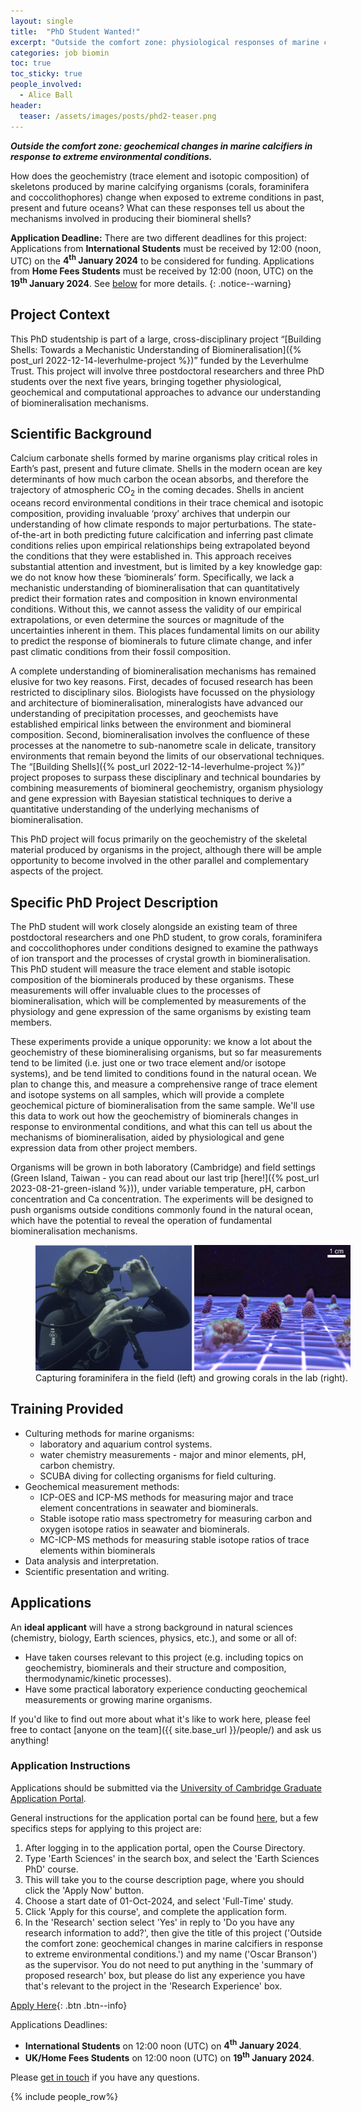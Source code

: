 ```yaml
---
layout: single
title:  "PhD Student Wanted!"
excerpt: "Outside the comfort zone: physiological responses of marine calcifiers to extreme environmental conditions."
categories: job biomin
toc: true
toc_sticky: true
people_involved:
  - Alice Ball
header:
  teaser: /assets/images/posts/phd2-teaser.png
---
```


_**Outside the comfort zone: geochemical changes in marine calcifiers in response to extreme environmental conditions.**_

How does the geochemistry (trace element and isotopic composition) of skeletons produced by marine calcifying organisms (corals, foraminifera and coccolithophores) change when exposed to extreme conditions in past, present and future oceans? What can these responses tell us about the mechanisms involved in producing their biomineral shells?

**Application Deadline:** There are two different deadlines for this project: Applications from **International Students** must be received by 12:00 (noon, UTC) on the **4<sup>th</sup> January 2024** to be considered for funding. Applications from **Home Fees Students** must be received by 12:00 (noon, UTC) on the **19<sup>th</sup> January 2024**. See [below](#applications) for more details.
{: .notice--warning}

## Project Context

This PhD studentship is part of a large, cross-disciplinary project “[Building Shells: Towards a Mechanistic Understanding of Biomineralisation]({% post_url 2022-12-14-leverhulme-project %})” funded by the Leverhulme Trust.
This project will involve three postdoctoral researchers and three PhD students over the next five years, bringing together physiological, geochemical and computational approaches to advance our understanding of biomineralisation mechanisms.

## Scientific Background

Calcium carbonate shells formed by marine organisms play critical roles in Earth’s past, present and future climate.
Shells in the modern ocean are key determinants of how much carbon the ocean absorbs, and therefore the trajectory of atmospheric CO<sub>2</sub> in the coming decades.
Shells in ancient oceans record environmental conditions in their trace chemical and isotopic composition, providing invaluable ‘proxy’ archives that underpin our understanding of how climate responds to major perturbations.
The state-of-the-art in both predicting future calcification and inferring past climate conditions relies upon empirical relationships being extrapolated beyond the conditions that they were established in.
This approach receives substantial attention and investment, but is limited by a key knowledge gap: we do not know how these ‘biominerals’ form.
Specifically, we lack a mechanistic understanding of biomineralisation that can quantitatively predict their formation rates and composition in known environmental conditions.
Without this, we cannot assess the validity of our empirical extrapolations, or even determine the sources or magnitude of the uncertainties inherent in them.
This places fundamental limits on our ability to predict the response of biominerals to future climate change, and infer past climatic conditions from their fossil composition.

A complete understanding of biomineralisation mechanisms has remained elusive for two key reasons.
First, decades of focused research has been restricted to disciplinary silos.
Biologists have focussed on the physiology and architecture of biomineralisation, mineralogists have advanced our understanding of precipitation processes, and geochemists have established empirical links between the environment and biomineral composition.
Second, biomineralisation involves the confluence of these processes at the nanometre to sub-nanometre scale in delicate, transitory environments that remain beyond the limits of our observational techniques.
The “[Building Shells]({% post_url 2022-12-14-leverhulme-project %})” project proposes to surpass these disciplinary and technical boundaries by combining measurements of biomineral geochemistry, organism physiology and gene expression with Bayesian statistical techniques to derive a quantitative understanding of the underlying mechanisms of biomineralisation.

This PhD project will focus primarily on the geochemistry of the skeletal material produced by organisms in the project, although there will be ample opportunity to become involved in the other parallel and complementary aspects of the project.

## Specific PhD Project Description

The PhD student will work closely alongside an existing team of three postdoctoral researchers and one PhD student, to grow corals, foraminifera and coccolithophores under conditions designed to examine the pathways of ion transport and the processes of crystal growth in biomineralisation. This PhD student will measure the trace element and stable isotopic composition of the biominerals produced by these organisms. These measurements will offer invaluable clues to the processes of biomineralisation, which will be complemented by measurements of the physiology and gene expression of the same organisms by existing team members.

These experiments provide a unique opporunity: we know a lot about the geochemistry of these biomineralising organisms, but so far measurements tend to be limited (i.e. just one or two trace element and/or isotope systems), and be tend limited to conditions found in the natural ocean. We plan to change this, and measure a comprehensive range of trace element and isotope systems on all samples, which will provide a complete geochemical picture of biomineralisation from the same sample. We'll use this data to work out how the geochemistry of biominerals changes in response to environmental conditions, and what this can tell us about the mechanisms of biomineralisation, aided by physiological and gene expression data from other project members.

Organisms will be grown in both laboratory (Cambridge) and field settings (Green Island, Taiwan - you can read about our last trip [here!]({% post_url 2023-08-21-green-island %})), under variable temperature, pH, carbon concentration and Ca concentration.
The experiments will be designed to push organisms outside conditions commonly found in the natural ocean, which have the potential to reveal the operation of fundamental biomineralisation mechanisms.

<figure style="width: 100%" class="align-center">
  <!-- <img src="{{ site.url }}{{ site.baseurl }}/assets/images/bio-Madi-coral.png" alt="Coral close-up"> -->
  <img src="/assets/images/posts/phd1-culturing.png" alt="Foraminifera and coral culturing">
  <figcaption>Capturing foraminifera in the field (left) and growing corals in the lab (right).</figcaption>
</figure> 

## Training Provided

- Culturing methods for marine organisms:
  - laboratory and aquarium control systems.
  - water chemistry measurements - major and minor elements, pH, carbon chemistry.
  - SCUBA diving for collecting organisms for field culturing.
- Geochemical measurement methods:
  - ICP-OES and ICP-MS methods for measuring major and trace element concentrations in seawater and biominerals.
  - Stable isotope ratio mass spectrometry for measuring carbon and oxygen isotope ratios in seawater and biominerals.
  - MC-ICP-MS methods for measuring stable isotope ratios of trace elements within biominerals
- Data analysis and interpretation.
- Scientific presentation and writing.

## Applications

An **ideal applicant** will have a strong background in natural sciences (chemistry, biology, Earth sciences, physics, etc.), and some or all of:
- Have taken courses relevant to this project (e.g. including topics on geochemistry, biominerals and their structure and composition, thermodynamic/kinetic processes).
- Have some practical laboratory experience conducting geochemical measurements or growing marine organisms.

If you'd like to find out more about what it's like to work here, please feel free to contact [anyone on the team]({{ site.base_url }}/people/) and ask us anything!

### Application Instructions
Applications should be submitted via the [University of Cambridge Graduate Application Portal](https://apply.postgraduate.study.cam.ac.uk).

General instructions for the application portal can be found [here](https://www.postgraduate.study.cam.ac.uk/application-process/how-do-i-apply), but a few specifics steps for applying to this project are:

1. After logging in to the application portal, open the Course Directory.
2. Type 'Earth Sciences' in the search box, and select the 'Earth Sciences PhD' course.
3. This will take you to the course description page, where you should click the 'Apply Now' button.
4. Choose a start date of 01-Oct-2024, and select 'Full-Time' study.
5. Click 'Apply for this course', and complete the application form.
6. In the 'Research' section select 'Yes' in reply to 'Do you have any research information to add?', then give the title of this project ('Outside the comfort zone: geochemical changes in marine calcifiers in response to extreme environmental conditions.') and my name ('Oscar Branson') as the supervisor. You do not need to put anything in the 'summary of proposed research' box, but please do list any experience you have that's relevant to the project in the 'Research Experience' box.

[Apply Here](https://apply.postgraduate.study.cam.ac.uk){: .btn .btn--info}

Applications Deadlines:

- **International Students** on 12:00 noon (UTC) on **4<sup>th</sup> January 2024**.
- **UK/Home Fees Students** on 12:00 noon (UTC) on **19<sup>th</sup> January 2024**.

Please [get in touch](mailto:ob266@cam.ac.uk) if you have any questions.


{% include people_row%}
